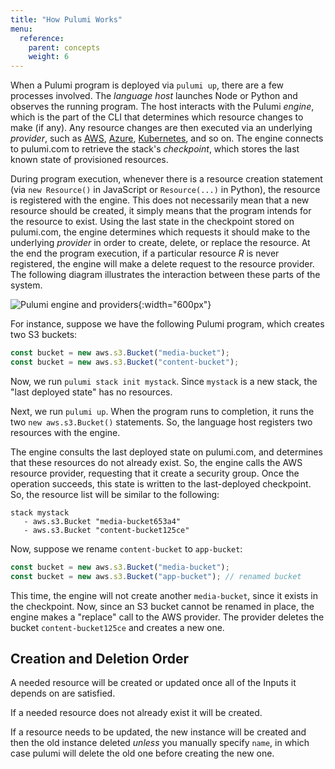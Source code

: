 ```yaml
---
title: "How Pulumi Works"
menu:
  reference:
    parent: concepts
    weight: 6
---
```


When a Pulumi program is deployed via `pulumi up`, there are a few processes involved. The _language host_ launches Node or Python and observes the running program. The host interacts with the Pulumi _engine_, which is the part of the CLI that determines which resource changes to make (if any). Any resource changes are then executed via an underlying _provider_, such as [AWS](./aws.html), [Azure](./azure.html), [Kubernetes](./kubernetes.html), and so on. The engine connects to pulumi.com to retrieve the stack's _checkpoint_, which stores the last known state of provisioned resources. 

During program execution, whenever there is a resource creation statement (via `new Resource()` in JavaScript or `Resource(...)` in Python), the resource is registered with the engine. This does not necessarily mean that a new resource should be created, it simply means that the program intends for the resource to exist. Using the last state in the checkpoint stored on pulumi.com, the engine determines which requests it should make to the underlying _provider_ in order to create, delete, or replace the resource. At the end the program execution, if a particular resource _R_ is never registered, the engine will make a delete request to the resource provider. The following diagram illustrates the interaction between these parts of the system.

![Pulumi engine and providers](../images/reference/engine-block-diagram.png){:width="600px"}

For instance, suppose we have the following Pulumi program, which creates two S3 buckets:

```javascript
const bucket = new aws.s3.Bucket("media-bucket");
const bucket = new aws.s3.Bucket("content-bucket");
```

Now, we run `pulumi stack init mystack`. Since `mystack` is a new stack, the "last deployed state" has no resources. 

Next, we run `pulumi up`. When the program runs to completion, it runs the two `new aws.s3.Bucket()` statements. So, the language host registers two resources with the engine.

The engine consults the last deployed state on pulumi.com, and determines that these resources do not already exist. So, the engine calls the AWS resource provider, requesting that it create a security group. Once the operation succeeds, this state is written to the last-deployed checkpoint. So, the resource list will be similar to the following:

```
stack mystack
   - aws.s3.Bucket "media-bucket653a4"
   - aws.s3.Bucket "content-bucket125ce"
```

Now, suppose we rename `content-bucket` to `app-bucket`:

```javascript
const bucket = new aws.s3.Bucket("media-bucket");
const bucket = new aws.s3.Bucket("app-bucket"); // renamed bucket
```

This time, the engine will not create another `media-bucket`, since it exists in the checkpoint. Now, since an S3 bucket cannot be renamed in place, the engine makes a "replace" call to the AWS provider. The provider deletes the bucket `content-bucket125ce` and creates a new one. 

## Creation and Deletion Order

A needed resource will be created or updated once all of the Inputs it depends on are satisfied.

If a needed resource does not already exist it will be created.

If a resource needs to be updated, the new instance will be created and then the old instance deleted *unless* you manually specify `name`, in which case pulumi will delete the old one before creating the new one.
